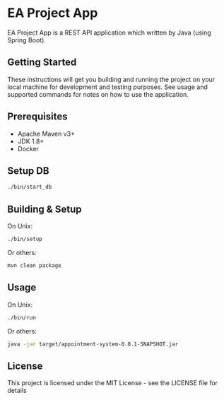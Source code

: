 # EA Project App

EA Project App is a REST API application which written by Java (using Spring Boot).

## Getting Started

These instructions will get you building and running the project on your local machine for development and testing purposes. See usage and supported commands for notes on how to use the application.

## Prerequisites

- Apache Maven v3+
- JDK 1.8+
- Docker

## Setup DB
```bash
./bin/start_db
```

## Building & Setup

On Unix:
```bash
./bin/setup
```
Or others:
```bash
mvn clean package
```

## Usage

On Unix:
```bash
./bin/run
```
Or others:
```bash
java -jar target/appointment-system-0.0.1-SNAPSHOT.jar
```

## License
This project is licensed under the MIT License - see the LICENSE file for details
